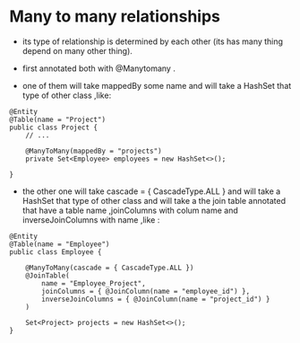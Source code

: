 # Many to many relationships

- its type of relationship is determined by each other (its has many thing depend on many other thing).

- first  annotated both with @Manytomany .
- one of them will take mappedBy some name and will take a HashSet that type of  other class ,like:

```
@Entity
@Table(name = "Project")
public class Project {    
    // ...  
 
    @ManyToMany(mappedBy = "projects")
    private Set<Employee> employees = new HashSet<>();

}
```

- the other one will take cascade = { CascadeType.ALL } and will take a HashSet that type of  other class and will take a the join table annotated that have a table name ,joinColumns with colum name and inverseJoinColumns with name ,like :

```
@Entity
@Table(name = "Employee")
public class Employee { 

    @ManyToMany(cascade = { CascadeType.ALL })
    @JoinTable(
        name = "Employee_Project", 
        joinColumns = { @JoinColumn(name = "employee_id") }, 
        inverseJoinColumns = { @JoinColumn(name = "project_id") }
    )

    Set<Project> projects = new HashSet<>();
}
```
